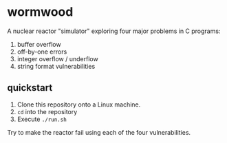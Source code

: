 # wormwood
A nuclear reactor "simulator" exploring four major problems in C programs:

 1. buffer overflow
 1. off-by-one errors
 1. integer overflow / underflow
 1. string format vulnerabilities

## quickstart

 1. Clone this repository onto a Linux machine.
 1. `cd` into the repository
 1. Execute `./run.sh`

Try to make the reactor fail using each of the four vulnerabilities.



